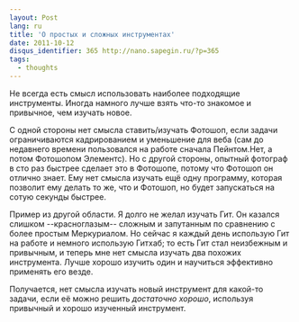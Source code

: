 ```yaml
---
layout: Post
lang: ru
title: 'О простых и сложных инструментах'
date: 2011-10-12
disqus_identifier: 365 http://nano.sapegin.ru/?p=365
tags:
  - thoughts
---
```


Не всегда есть смысл использовать наиболее подходящие инструменты. Иногда намного лучше взять что-то знакомое и привычное, чем изучать новое.

С одной стороны нет смысла ставить/изучать Фотошоп, если задачи ограничиваются кадрированием и уменьшение для веба (сам до недавнего времени пользовался на работе сначала Пейнтом.Нет, а потом Фотошопом Элементс). Но с другой стороны, опытный фотограф в сто раз быстрее сделает это в Фотошопе, потому что Фотошоп он отлично знает. Ему нет смысла изучать ещё одну программу, которая позволит ему делать то же, что и Фотошоп, но будет запускаться на сотую секунды быстрее.

Пример из другой области. Я долго не желал изучать Гит. Он казался слишком --красноглазым-- сложным и запутанным по сравнению с более простым Меркуриалом. Но сейчас я каждый день использую Гит на работе и немного использую Гитхаб; то есть Гит стал неизбежным и привычным, и теперь мне нет смысла изучать два похожих инструмента. Лучше хорошо изучить один и научиться эффективно применять его везде.

Получается, нет смысла изучать новый инструмент для какой-то задачи, если её можно решить _достаточно хорошо_, используя привычный и хорошо изученный инструмент.
